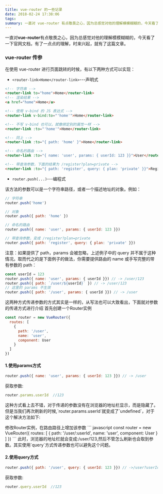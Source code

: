```yaml
---
title: vue-router 的一些记录
date: 2018-02-24 17:38:06
tags:
summary: 一直对 vue-router 有点敬畏之心，因为总感觉对他的理解模模糊糊的，今天看了一下官网文档，有了一点点的理解，时来兴起，就有了这篇文章。
---
```

一直对**vue-router**有点敬畏之心，因为总感觉对他的理解模模糊糊的，今天看了一下官网文档，有了一点点的理解，时来兴起，就有了这篇文章。
### vue-router 传参
在使用 vue-router 进行页面跳转的时候，有以下两种方式可以实现：
* `<router-link>Home</router-link>`---声明式

``` html
<!-- 字符串 -->
<router-link to="home">Home</router-link>
<!-- 渲染结果 -->
<a href="home">Home</a>

<!-- 使用 v-bind 的 JS 表达式 -->
<router-link v-bind:to="'home'">Home</router-link>

<!-- 不写 v-bind 也可以，就像绑定别的属性一样 -->
<router-link :to="'home'">Home</router-link>

<!-- 同上 -->
<router-link :to="{ path: 'home' }">Home</router-link>

<!-- 命名的路由 -->
<router-link :to="{ name: 'user', params: { userId: 123 }}">User</router-link>

<!-- 带查询参数，下面的结果为 /register?plan=private -->
<router-link :to="{ path: 'register', query: { plan: 'private' }}">Register</router-link>
```
* `router.push(...)`---编程式

该方法的参数可以是一个字符串路径，或者一个描述地址的对象。例如：

``` javascript
// 字符串
router.push('home')

// 对象
router.push({ path: 'home' })

// 命名的路由
router.push({ name: 'user', params: { userId: 123 }})

// 带查询参数，变成 /register?plan=private
router.push({ path: 'register', query: { plan: 'private' }})
```
<p class="tip">注意：如果提供了 path，params 会被忽略，上述例子中的 query 并不属于这种情况。取而代之的是下面例子的做法，你需要提供路由的 name 或手写完整的带有参数的 path：</p>

``` javascript
const userId = 123
router.push({ name: 'user', params: { userId }}) // -> /user/123
router.push({ path: `/user/${userId}` }) // -> /user/123
// 这里的 params 不生效
router.push({ path: '/user', params: { userId }}) // -> /user
```

这两种方式传递参数的方式其实是一样的，从写法也可以大致看出，下面就对参数的传递方式进行介绍
首先创建一个Router实例
``` javascript
const router = new VueRouter({
  routes: [
    {
      path: '/user',
      name: 'user',
      component: User
    }
  ]
})
```
#### 1.使用params方式
``` javascript
router.push({ name: 'user', params: { userId: 123 }}) // -> /user
```
获取参数:
``` javascript
router.params.userId  //123
```
<p class="tip">这种方式看上去不错，对于传递的参数没有在浏览器的地址栏显示，而是隐藏了。但是当我们再次刷新的时候,`router.params.userId`就变成了`undefined`，对于这个解决方法如下:</p>
修改Router实例，在路由路径上增加该参数
``` javascript
const router = new VueRouter({
  routes: [
    {
      path: '/user/:userId',
      name: 'user',
      component: User
    }
  ]
})
```
此时，浏览器的地址栏就会变成:/user/123,然后不管怎么刷新也会取到参数。其实使用`query`方式传递参数也可以避免这个问题。

#### 2.使用query方式

``` javascript
router.push({ path: '/user', query: { userId: 123 }}) // ->/user?userId=123
```
获取参数:
``` javascript
router.query.userId  //123
```